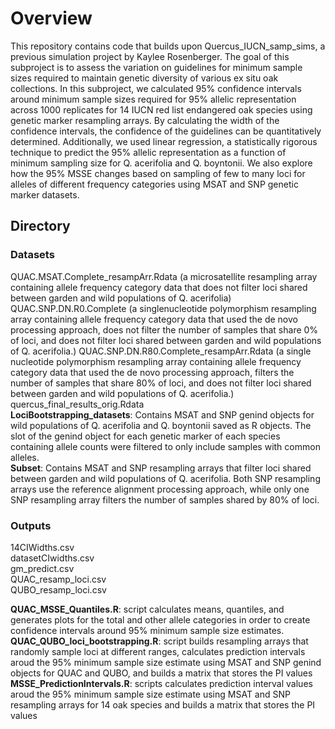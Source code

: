 # Overview
This repository contains code that builds upon Quercus_IUCN_samp_sims, a previous simulation project by Kaylee Rosenberger. The goal of this subproject is to assess the variation on guidelines for minimum sample sizes required to maintain genetic diversity of various ex situ oak collections. In this subproject, we calculated 95% confidence intervals around minimum sample sizes required for 95% allelic representation across 1000 replicates for 14 IUCN red list endangered oak species using genetic marker resampling arrays. By calculating the width of the confidence intervals, the confidence of the guidelines can be quantitatively determined. Additionally, we used linear regression, a statistically rigorous technique to predict the 95% allelic representation as a function of minimum sampling size for Q. acerifolia and Q. boyntonii. We also explore how the 95% MSSE changes based on sampling of few to many loci for alleles of different frequency categories using MSAT and SNP genetic marker datasets.
## Directory
### Datasets
QUAC.MSAT.Complete_resampArr.Rdata (a microsatellite resampling array containing allele frequency category data that does not filter loci shared between garden and wild populations of Q. acerifolia)  
QUAC.SNP.DN.R0.Complete (a singlenucleotide polymorphism resampling array containing allele frequency category data that used the de novo processing approach, does not filter the number of samples that share 0% of loci, and does not filter loci shared between garden and wild populations of Q. acerifolia.)
QUAC.SNP.DN.R80.Complete_resampArr.Rdata (a single nucleotide polymorphism resampling array containing allele frequency category data that used the de novo processing approach, filters the number of samples that share 80% of loci, and does not filter loci shared between garden and wild populations of Q. acerifolia.)
quercus_final_results_orig.Rdata  
**LociBootstrapping_datasets**: Contains MSAT and SNP genind objects for wild populations of Q. acerifolia and Q. boyntonii saved as R objects. The slot of the genind object for each genetic marker of each species containing allele counts were filtered to only include samples with common alleles.  
**Subset**: Contains MSAT and SNP resampling arrays that filter loci shared between garden and wild populations of Q. acerifolia. Both SNP resampling arrays use the reference alignment processing approach, while only one SNP resampling array filters the number of samples shared by 80% of loci.
### Outputs
14CIWidths.csv  
datasetCIwidths.csv  
gm_predict.csv  
QUAC_resamp_loci.csv  
QUBO_resamp_loci.csv  


**QUAC_MSSE_Quantiles.R**: script calculates means, quantiles, and generates plots for the total and other allele categories in order to create confidence intervals around 95% minimum sample size estimates.   
**QUAC_QUBO_loci_bootstrapping.R**: script builds resampling arrays that randomly sample loci at different ranges, calculates prediction intervals aroud the 95% minimum sample size estimate using MSAT and SNP genind objects for QUAC and QUBO, and builds a matrix that stores the PI values     
**MSSE_PredictionIntervals.R**: scripts calculates prediction interval values aroud the 95% minimum sample size estimate using MSAT and SNP resampling arrays for 14 oak species and builds a matrix that stores the PI values
